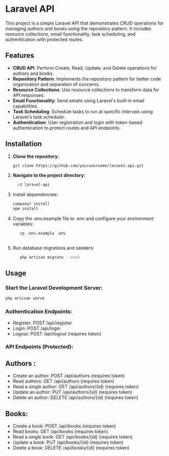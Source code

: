# Laravel API

This project is a simple Laravel API that demonstrates CRUD operations for managing authors and books using the repository pattern. It includes resource collections, email functionality, task scheduling, and authentication with protected routes.

## Features

- **CRUD API**: Perform Create, Read, Update, and Delete operations for authors and books.
- **Repository Pattern**: Implements the repository pattern for better code organization and separation of concerns.
- **Resource Collections**: Use resource collections to transform data for API responses.
- **Email Functionality**: Send emails using Laravel's built-in email capabilities.
- **Task Scheduling**: Schedule tasks to run at specific intervals using Laravel's task scheduler.
- **Authentication**: User registration and login with token-based authentication to protect routes and API endpoints.
## Installation

1. **Clone the repository:**
   ```bash
   git clone https://github.com/yourusername/laravel-api.git
2. **Navigate to the project directory:**
    ```bash
      cd laravel-api

3. Install dependencies:
   ```bash
   composer install
   npm install

4. Copy the .env.example file to .env and configure your environment variables:
   ```bash
      cp .env.example .env
    

5. Run database migrations and seeders:
   ```bash
      php artisan migrate --seed
## Usage

### Start the Laravel Development Server:
```bash
php artisan serve
```
### Authentication Endpoints:
- Register: POST /api/register
- Login: POST /api/login
- Logout: POST /api/logout (requires token)

### API Endpoints (Protected):
## Authors :
- Create an author: POST /api/authors (requires token)
- Read authors: GET /api/authors (requires token)
- Read a single author: GET /api/authors/{id} (requires token)
- Update an author: PUT /api/authors/{id} (requires token)
- Delete an author: DELETE /api/authors/{id} (requires token)
## Books:
- Create a book: POST /api/books (requires token)
- Read books: GET /api/books (requires token)
- Read a single book: GET /api/books/{id} (requires token)
- Update a book: PUT /api/books/{id} (requires token)
- Delete a book: DELETE /api/books/{id} (requires token)

